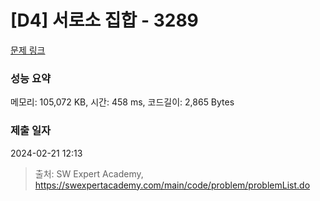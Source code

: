 # [D4] 서로소 집합 - 3289 

[문제 링크](https://swexpertacademy.com/main/code/problem/problemDetail.do?contestProbId=AWBJKA6qr2oDFAWr) 

### 성능 요약

메모리: 105,072 KB, 시간: 458 ms, 코드길이: 2,865 Bytes

### 제출 일자

2024-02-21 12:13



> 출처: SW Expert Academy, https://swexpertacademy.com/main/code/problem/problemList.do